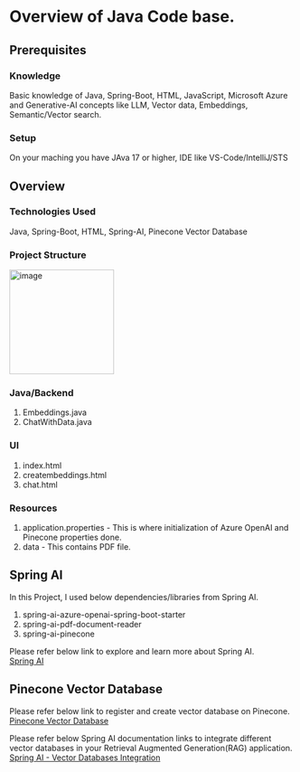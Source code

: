 # Overview of Java Code base.

## Prerequisites
### Knowledge
Basic knowledge of Java, Spring-Boot, HTML, JavaScript, Microsoft Azure and Generative-AI concepts like LLM, Vector data, Embeddings, Semantic/Vector search.
### Setup
On your maching you have JAva 17 or higher, IDE like VS-Code/IntelliJ/STS

## Overview
### Technologies Used
Java, Spring-Boot, HTML, Spring-AI, Pinecone Vector Database

### Project Structure
<img width="185" alt="image" src="https://github.com/meetrais/Azure-AI-Search-OpenAI/assets/17907862/873a7202-6cb4-4c4d-8502-d8e99c6f0b4b">

### Java/Backend  
1. Embeddings.java  
2. ChatWithData.java  
### UI
1. index.html  
2. creatembeddings.html  
3. chat.html  
### Resources
1. application.properties - This is where initialization of Azure OpenAI and Pinecone properties done.  
2. data - This contains PDF file.  

## Spring AI
In this Project, I used below dependencies/libraries from Spring AI.  
1. spring-ai-azure-openai-spring-boot-starter  
2. spring-ai-pdf-document-reader  
3. spring-ai-pinecone  

Please refer below link to explore and learn more about Spring AI.  
[Spring AI](https://docs.spring.io/spring-ai/reference/index.html)

## Pinecone Vector Database
Please refer below link to register and create vector database on Pinecone.  
[Pinecone Vector Database](https://www.pinecone.io/)

Please refer below Spring AI documentation links to integrate different vector databases in your Retrieval Augmented Generation(RAG) application.  
[Spring AI - Vector Databases Integration](https://docs.spring.io/spring-ai/reference/api/vectordbs.html)



